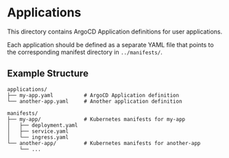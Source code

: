 # Applications

This directory contains ArgoCD Application definitions for user applications.

Each application should be defined as a separate YAML file that points to the corresponding manifest directory in `../manifests/`.

## Example Structure

```
applications/
├── my-app.yaml          # ArgoCD Application definition
└── another-app.yaml     # Another application definition

manifests/
├── my-app/              # Kubernetes manifests for my-app
│   ├── deployment.yaml
│   ├── service.yaml
│   └── ingress.yaml
└── another-app/         # Kubernetes manifests for another-app
    └── ...
